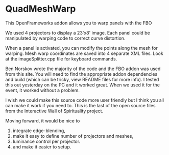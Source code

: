 QuadMeshWarp
============

This OpenFrameworks addon allows you to warp panels with the FBO

We used 4 projectors to display a 23'x8' image. Each panel could be manipulated by warping code to correct curve distortion. 

When a panel is activated, you can modify the points along the mesh for warping. Mesh warp coordinates are saved into 4 separate XML files. Look at the imageSplitter.cpp file for keyboard commands. 

Ben Norskov wrote the majority of the code and the FBO addon was used from this site. You will need to find the appropriate addon dependencies and build (which can be tricky, view README files for more info). I tested this out yesterday on the PC and it worked great. When we used it for the event, it worked without a problem. 

I wish we could make this source code more user friendly but I think you all can make it work if you need to. This is the last of the open source files from the Interactive Wall of Spirituality project. 

Moving forward, it would be nice to 

1. integrate edge-blending, 
2. make it easy to define number of projectors and meshes,
3. luminance control per projector. 
4. and make it easier to setup.